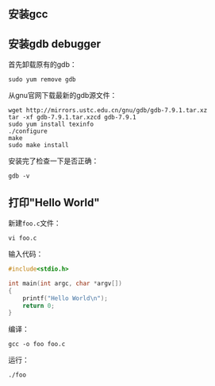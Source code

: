 
## 安装gcc ##


## 安装gdb debugger ##

首先卸载原有的gdb：

	sudo yum remove gdb

从gnu官网下载最新的gdb源文件：

	wget http://mirrors.ustc.edu.cn/gnu/gdb/gdb-7.9.1.tar.xz
	tar -xf gdb-7.9.1.tar.xzcd gdb-7.9.1
	sudo yum install texinfo
	./configure
	make
	sudo make install

安装完了检查一下是否正确：

	gdb -v

## 打印"Hello World" ##

新建`foo.c`文件：

	vi foo.c

输入代码：

```c
#include<stdio.h>

int main(int argc, char *argv[])
{
    printf("Hello World\n");
    return 0;
}

```

编译：

	gcc -o foo foo.c

运行：

	./foo

